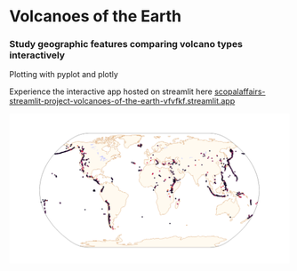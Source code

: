# Volcanoes of the Earth
### Study geographic features comparing volcano types interactively

Plotting with pyplot and plotly

Experience the interactive app hosted on streamlit here <a href="https://scopalaffairs-streamlit-project-volcanoes-of-the-earth-vfvfkf.streamlit.app" target="_blank">scopalaffairs-streamlit-project-volcanoes-of-the-earth-vfvfkf.streamlit.app</a>

![Study geographic features](img/volcanoes.png)
